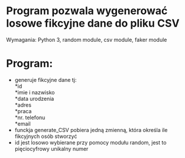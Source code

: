 # Program pozwala wygenerować losowe fikcyjne dane do pliku CSV

Wymagania: Python 3, random module, csv module, faker module

# Program:
- generuje fikcyjne dane tj:<br>
*id<br>
*imie i nazwisko<br>
*data urodzenia<br>
*adres<br>
*praca<br>
*nr. telefonu<br>
*email<br>
- funckja generate_CSV pobiera jedną zmienną, która określa ile fikcyjnych osób stworzyć
- id jest losowo wybierane przy pomocy modułu random, jest to pięciocyfrowy unikalny numer

